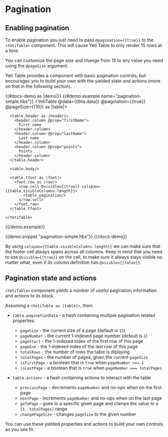 # Pagination

## Enabling pagination

To enable pagination you just need to pass `@pagination={{true}}` to the `<YetiTable>` component.
This will cause Yeti Table to only render 15 rows at a time.

You can customize the page size and change from 15 to any value you need using the `@pageSize` argument.

Yeti Table provides a component with basic pagination controls, but encourages you to build your own
with the yielded state and actions (more on that in the following section).

{{#docs-demo as |demo|}}
  {{#demo.example name="pagination-simple.hbs"}}
    <YetiTable @data={{this.data}} @pagination={{true}} @pageSize={{10}} as |table|>

      <table.header as |header|>
        <header.column @prop="firstName">
          First name
        </header.column>
        <header.column @prop="lastName">
          Last name
        </header.column>
        <header.column @prop="points">
          Points
        </header.column>
      </table.header>

      <table.body/>

      <table.tfoot as |foot|>
        <foot.row as |row|>
          <row.cell @visible={{true}} colspan={{table.visibleColumns.length}}>
            <table.pagination/>
          </row.cell>
        </foot.row>
      </table.tfoot>

    </YetiTable>
  {{/demo.example}}

  {{demo.snippet "pagination-simple.hbs"}}
{{/docs-demo}}

By using `colspan={{table.visibleColumns.length}}` we can make sure that the footer cell always spans across
all columns. Keep in mind that you need to use `@visible={{true}}` on the cell, to make sure it always stays visible
no matter what, even if its column definition has `@visible={{false}}`.

## Pagination state and actions

`<YetiTable>` component yields a number of useful pagination information and actions to its block.

Assuming a `<YetiTable as |table|>`, then:

- `table.paginationData` - a hash containing multiple pagination related properties
  - `pageSize` - the current size of a page (default is `15`)
  - `pageNumber` - the current 1-indexed page number (default is `1`)
  - `pageStart` - the 1-indexed index of the first row of this page
  - `pageEnd` - the 1-indexed index of the last row of this page
  - `totalRows` - the number of rows the table is diplaying
  - `totalPages` - the number of pages, given the current `pageSize`
  - `isFirstPage` - a boolean that is `true` when `pageNumber === 1`
  - `isLastPage` - a boolean that is `true` when `pageNumber === totalPages`

- `table.actions` - a hash containing actions to interact with the table
  - `previousPage` - decrements `pageNumber` and no-ops when on the first page
  - `nextPage` - increments `pageNumber` and no-ops when on the last page
  - `goToPage` - goes to a specific given page and clamps the value to a `[1..totalPages]` range
  - `changePageSize` - changes `pageSize` to the given number

You can use these yielded properties and actions to build your own controls as you see fit.
